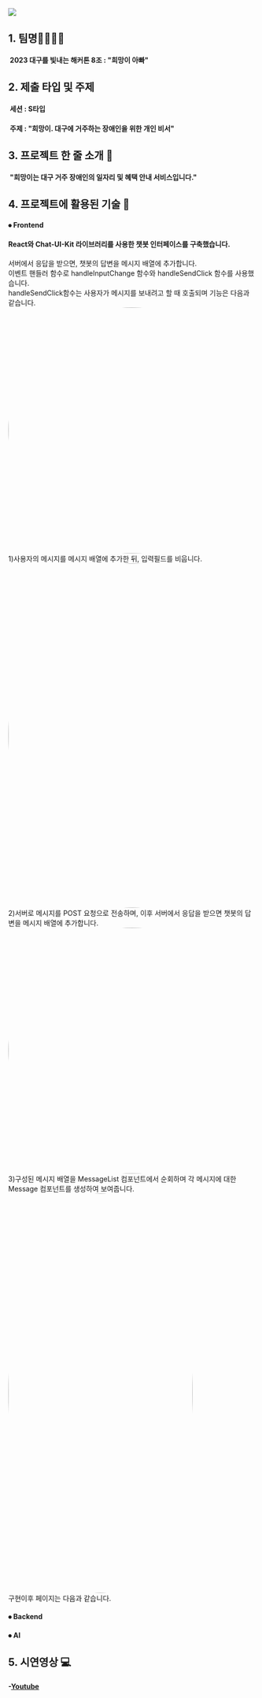 <img src="https://capsule-render.vercel.app/api?type=waving&color=auto&height=200&section=header&text=2023_nov_hackathon&fontSize=70" />

## 1. 팀명👨‍👨‍👧‍👦

#### &nbsp;2023 대구를 빛내는 해커톤 8조 : "희망이 아빠"

## 2. 제출 타입 및 주제 

#### &nbsp;세션 : S타입
#### &nbsp;주제 : "희망이. 대구에 거주하는 장애인을 위한 개인 비서"

## 3. 프로젝트 한 줄 소개 📌

#### &nbsp;"희망이는 대구 거주 장애인의 일자리 및 혜택 안내 서비스입니다."

## 4. 프로젝트에 활용된 기술 🔧
 
 #### ⦁ Frontend
  #### React와 Chat-UI-Kit 라이브러리를 사용한 챗봇 인터페이스를 구축했습니다.
  서버에서 응답을 받으면, 챗봇의 답변을 메시지 배열에 추가합니다.
  <br/>이벤트 핸들러 함수로 handleInputChange 함수와 handleSendClick 함수를 사용했습니다.
  <br/>handleSendClick함수는 사용자가 메시지를 보내려고 할 때 호출되며 기능은 다음과 같습니다.
  <img style="border: 0px solid black !important; border-radius:50%;" src="https://github.com/Apoliasm/2023_nov_hackathon/assets/113246980/85c11eeb-66b7-48b6-aef9-21f4960c4fbf" width="700px" height = "500px" />
  <br/>1)사용자의 메시지를 메시지 배열에 추가한 뒤, 입력필드를 비웁니다.
  <img style="border: 0px solid black !important; border-radius:50%;" src="https://github.com/Apoliasm/2023_nov_hackathon/assets/113246980/2bbb20e3-43b8-40c3-bc4c-1fc1f0926177" width="700px" height = "700px" />
  <br/>2)서버로 메시지를 POST 요청으로 전송하며, 이후 서버에서 응답을 받으면 챗봇의 답변을 메시지 배열에 추가합니다.
  <img style="border: 0px solid black !important; border-radius:50%;" src="https://github.com/Apoliasm/2023_nov_hackathon/assets/113246980/a1b29926-49cc-4acb-8637-91a37f7e86ac" width="900px" height = "500px" />
  <br/>3)구성된 메시지 배열을 MessageList 컴포넌트에서 순회하며 각 메시지에 대한 Message 컴포넌트를 생성하여 보여줍니다.
  <img style="border: 0px solid black !important; border-radius:50%;" src="https://github.com/Apoliasm/2023_nov_hackathon/assets/113246980/8a1810f1-b6ab-43d0-8cd6-92006c014418" width="375px" height = "812px" />
  <br/>구현이후 페이지는 다음과 같습니다.
 #### ⦁ Backend
 
 #### ⦁ AI
  
## 5. 시연영상 💻

 #### -[Youtube](https://www.youtube.com)
